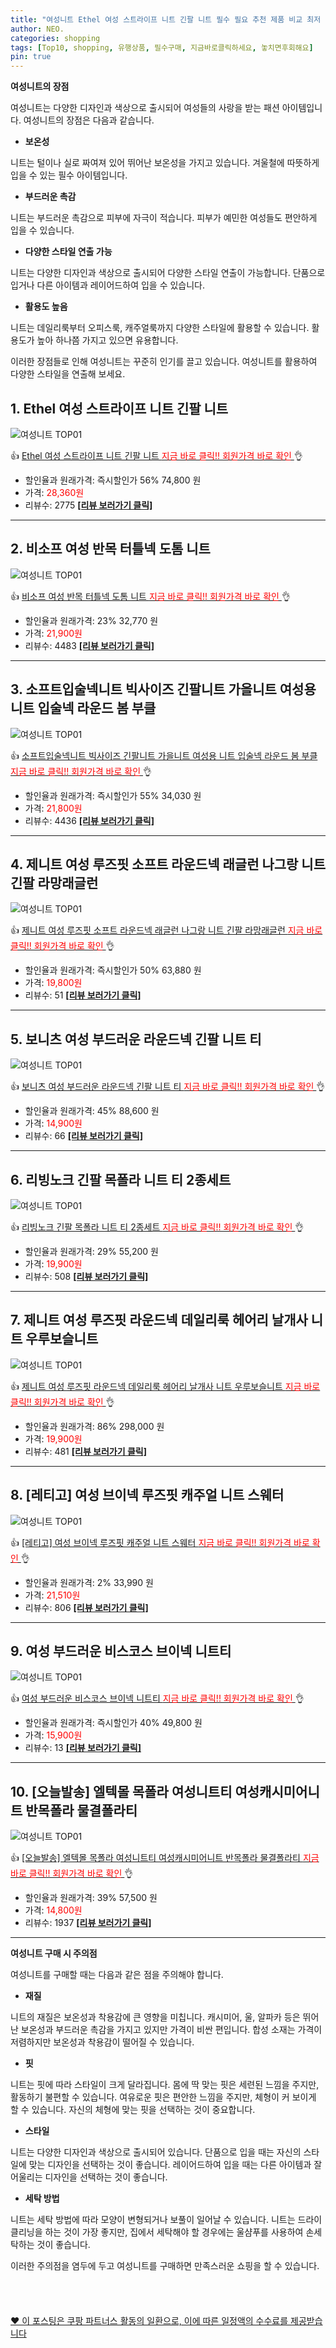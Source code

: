 ```yaml
---
title: "여성니트 Ethel 여성 스트라이프 니트 긴팔 니트 필수 필요 추천 제품 비교 최저 가격 비교 장점 구매 후기 구매평"
author: NEO.
categories: shopping
tags: [Top10, shopping, 유행상품, 필수구매, 지금바로클릭하세요, 놓치면후회해요]
pin: true
---
```

**여성니트의 장점**

여성니트는 다양한 디자인과 색상으로 출시되어 여성들의 사랑을 받는 패션 아이템입니다. 여성니트의 장점은 다음과 같습니다.

* **보온성**

니트는 털이나 실로 짜여져 있어 뛰어난 보온성을 가지고 있습니다. 겨울철에 따뜻하게 입을 수 있는 필수 아이템입니다.

* **부드러운 촉감**

니트는 부드러운 촉감으로 피부에 자극이 적습니다. 피부가 예민한 여성들도 편안하게 입을 수 있습니다.

* **다양한 스타일 연출 가능**

니트는 다양한 디자인과 색상으로 출시되어 다양한 스타일 연출이 가능합니다. 단품으로 입거나 다른 아이템과 레이어드하여 입을 수 있습니다.

* **활용도 높음**

니트는 데일리룩부터 오피스룩, 캐주얼룩까지 다양한 스타일에 활용할 수 있습니다. 활용도가 높아 하나쯤 가지고 있으면 유용합니다.

이러한 장점들로 인해 여성니트는 꾸준히 인기를 끌고 있습니다. 여성니트를 활용하여 다양한 스타일을 연출해 보세요.

   

## 1. Ethel 여성 스트라이프 니트 긴팔 니트

![여성니트 TOP01](https://thumbnail7.coupangcdn.com/thumbnails/remote/490x490ex/image/vendor_inventory/99ef/af5fec74413d5060ebcde227ab263d448eede1d741c13bfe6bda4d0755a7.jpg)


👍 [Ethel 여성 스트라이프 니트 긴팔 니트 <font color=red> 지금 바로 클릭!! 회원가격 바로 확인 </font> ](https://link.coupang.com/re/AFFSDP?lptag=AF3617701&subid=GithubCoopas&pageKey=7698120334&traceid=V0-153&itemId=20603640817&vendorItemId=87678349154) 👌 


- 할인율과 원래가격: 즉시할인가 56%  74,800   원
- 가격: <span style='color:red'>28,360원</span>
- 리뷰수: 2775  [**[리뷰 보러가기 클릭]**](https://link.coupang.com/re/AFFSDP?lptag=AF3617701&subid=GithubCoopas&pageKey=7698120334&traceid=V0-153&itemId=20603640817&vendorItemId=87678349154)

---


   

## 2. 비소프 여성 반목 터틀넥 도톰 니트

![여성니트 TOP01](https://thumbnail10.coupangcdn.com/thumbnails/remote/490x490ex/image/vendor_inventory/4f4f/03dfa8d3b23f3b900db91ea12d37d41f2ddd50b9143392a1fc5489dafe6b.jpg)


👍 [비소프 여성 반목 터틀넥 도톰 니트 <font color=red> 지금 바로 클릭!! 회원가격 바로 확인 </font> ](https://link.coupang.com/re/AFFSDP?lptag=AF3617701&subid=GithubCoopas&pageKey=6890278784&traceid=V0-153&itemId=16539811877&vendorItemId=83726738268) 👌 


- 할인율과 원래가격: 23%  32,770   원
- 가격: <span style='color:red'>21,900원</span>
- 리뷰수: 4483  [**[리뷰 보러가기 클릭]**](https://link.coupang.com/re/AFFSDP?lptag=AF3617701&subid=GithubCoopas&pageKey=6890278784&traceid=V0-153&itemId=16539811877&vendorItemId=83726738268)

---


   

## 3. 소프트입술넥니트 빅사이즈 긴팔니트 가을니트 여성용 니트 입술넥 라운드 봄 부클

![여성니트 TOP01](https://thumbnail8.coupangcdn.com/thumbnails/remote/490x490ex/image/vendor_inventory/dff1/cee67a0035e3a375fb00262d6f15b5b738a1590a5c6ae2f4c0f3d69ed3ea.jpg)


👍 [소프트입술넥니트 빅사이즈 긴팔니트 가을니트 여성용 니트 입술넥 라운드 봄 부클 <font color=red> 지금 바로 클릭!! 회원가격 바로 확인 </font> ](https://link.coupang.com/re/AFFSDP?lptag=AF3617701&subid=GithubCoopas&pageKey=7573058210&traceid=V0-153&itemId=19975992115&vendorItemId=87074387656) 👌 


- 할인율과 원래가격: 즉시할인가 55%  34,030   원
- 가격: <span style='color:red'>21,800원</span>
- 리뷰수: 4436  [**[리뷰 보러가기 클릭]**](https://link.coupang.com/re/AFFSDP?lptag=AF3617701&subid=GithubCoopas&pageKey=7573058210&traceid=V0-153&itemId=19975992115&vendorItemId=87074387656)

---


   

## 4. 제니트 여성 루즈핏 소프트 라운드넥 래글런 나그랑 니트 긴팔 라망래글런

![여성니트 TOP01](https://thumbnail7.coupangcdn.com/thumbnails/remote/490x490ex/image/vendor_inventory/04dd/7f92055e355225bcda7265aa30f062d5c61e0387a2ad7dd061a85c9ff85c.jpg)


👍 [제니트 여성 루즈핏 소프트 라운드넥 래글런 나그랑 니트 긴팔 라망래글런 <font color=red> 지금 바로 클릭!! 회원가격 바로 확인 </font> ](https://link.coupang.com/re/AFFSDP?lptag=AF3617701&subid=GithubCoopas&pageKey=6740522169&traceid=V0-153&itemId=15734242347&vendorItemId=82901046019) 👌 


- 할인율과 원래가격: 즉시할인가 50%  63,880   원
- 가격: <span style='color:red'>19,800원</span>
- 리뷰수: 51  [**[리뷰 보러가기 클릭]**](https://link.coupang.com/re/AFFSDP?lptag=AF3617701&subid=GithubCoopas&pageKey=6740522169&traceid=V0-153&itemId=15734242347&vendorItemId=82901046019)

---


   

## 5. 보니츠 여성 부드러운 라운드넥 긴팔 니트 티

![여성니트 TOP01](https://thumbnail7.coupangcdn.com/thumbnails/remote/490x490ex/image/vendor_inventory/f51a/30ad695e9005cf8d1f656ccffbf0d4f12b685ed600425eb8fe4aa328231c.jpg)


👍 [보니츠 여성 부드러운 라운드넥 긴팔 니트 티 <font color=red> 지금 바로 클릭!! 회원가격 바로 확인 </font> ](https://link.coupang.com/re/AFFSDP?lptag=AF3617701&subid=GithubCoopas&pageKey=7520215313&traceid=V0-153&itemId=19722488751&vendorItemId=86826603291) 👌 


- 할인율과 원래가격: 45%  88,600   원
- 가격: <span style='color:red'>14,900원</span>
- 리뷰수: 66  [**[리뷰 보러가기 클릭]**](https://link.coupang.com/re/AFFSDP?lptag=AF3617701&subid=GithubCoopas&pageKey=7520215313&traceid=V0-153&itemId=19722488751&vendorItemId=86826603291)

---


   

## 6. 리빙노크 긴팔 목폴라 니트 티 2종세트

![여성니트 TOP01](https://thumbnail10.coupangcdn.com/thumbnails/remote/490x490ex/image/vendor_inventory/767f/fdbfa9cc2ea94129a663d4dbabf1e533800e53752651cf82e12db16e1b7e.jpg)


👍 [리빙노크 긴팔 목폴라 니트 티 2종세트 <font color=red> 지금 바로 클릭!! 회원가격 바로 확인 </font> ](https://link.coupang.com/re/AFFSDP?lptag=AF3617701&subid=GithubCoopas&pageKey=6802225242&traceid=V0-153&itemId=16060294286&vendorItemId=83287270547) 👌 


- 할인율과 원래가격: 29%  55,200   원
- 가격: <span style='color:red'>19,900원</span>
- 리뷰수: 508  [**[리뷰 보러가기 클릭]**](https://link.coupang.com/re/AFFSDP?lptag=AF3617701&subid=GithubCoopas&pageKey=6802225242&traceid=V0-153&itemId=16060294286&vendorItemId=83287270547)

---


   

## 7. 제니트 여성 루즈핏 라운드넥 데일리룩 헤어리 날개사 니트 우루보슬니트

![여성니트 TOP01](https://thumbnail7.coupangcdn.com/thumbnails/remote/490x490ex/image/vendor_inventory/c778/d27e691b1af4ba5ad0cb694fc6b580f41763c0a89dea13e605a5b828f404.jpg)


👍 [제니트 여성 루즈핏 라운드넥 데일리룩 헤어리 날개사 니트 우루보슬니트 <font color=red> 지금 바로 클릭!! 회원가격 바로 확인 </font> ](https://link.coupang.com/re/AFFSDP?lptag=AF3617701&subid=GithubCoopas&pageKey=6941717737&traceid=V0-153&itemId=16835997655&vendorItemId=87830387001) 👌 


- 할인율과 원래가격: 86%  298,000   원
- 가격: <span style='color:red'>19,900원</span>
- 리뷰수: 481  [**[리뷰 보러가기 클릭]**](https://link.coupang.com/re/AFFSDP?lptag=AF3617701&subid=GithubCoopas&pageKey=6941717737&traceid=V0-153&itemId=16835997655&vendorItemId=87830387001)

---


   

## 8. [레티고] 여성 브이넥 루즈핏 캐주얼 니트 스웨터

![여성니트 TOP01](https://thumbnail7.coupangcdn.com/thumbnails/remote/490x490ex/image/vendor_inventory/25cb/703132b2fabae72aae25c55e1d3c6882ad50e102f0a7cee6405dc37e293e.JPG)


👍 [[레티고] 여성 브이넥 루즈핏 캐주얼 니트 스웨터 <font color=red> 지금 바로 클릭!! 회원가격 바로 확인 </font> ](https://link.coupang.com/re/AFFSDP?lptag=AF3617701&subid=GithubCoopas&pageKey=7565960585&traceid=V0-153&itemId=19943228081&vendorItemId=87042419346) 👌 


- 할인율과 원래가격: 2%  33,990   원
- 가격: <span style='color:red'>21,510원</span>
- 리뷰수: 806  [**[리뷰 보러가기 클릭]**](https://link.coupang.com/re/AFFSDP?lptag=AF3617701&subid=GithubCoopas&pageKey=7565960585&traceid=V0-153&itemId=19943228081&vendorItemId=87042419346)

---


   

## 9. 여성 부드러운 비스코스 브이넥 니트티

![여성니트 TOP01](https://thumbnail9.coupangcdn.com/thumbnails/remote/490x490ex/image/vendor_inventory/966e/aac81064281250fff07baf36c41b72cb1a6d01408a089e12cfae5a881998.jpg)


👍 [여성 부드러운 비스코스 브이넥 니트티 <font color=red> 지금 바로 클릭!! 회원가격 바로 확인 </font> ](https://link.coupang.com/re/AFFSDP?lptag=AF3617701&subid=GithubCoopas&pageKey=6870879186&traceid=V0-153&itemId=16435866690&vendorItemId=83626622676) 👌 


- 할인율과 원래가격: 즉시할인가 40%  49,800   원
- 가격: <span style='color:red'>15,900원</span>
- 리뷰수: 13  [**[리뷰 보러가기 클릭]**](https://link.coupang.com/re/AFFSDP?lptag=AF3617701&subid=GithubCoopas&pageKey=6870879186&traceid=V0-153&itemId=16435866690&vendorItemId=83626622676)

---


   

## 10. [오늘발송] 엘텍몰 목폴라 여성니트티 여성캐시미어니트 반목폴라 물결폴라티

![여성니트 TOP01](https://thumbnail7.coupangcdn.com/thumbnails/remote/490x490ex/image/vendor_inventory/132b/40811f96a100c55a5904af7055f04643efccb8236ae46f0867b25fed1353.jpg)


👍 [[오늘발송] 엘텍몰 목폴라 여성니트티 여성캐시미어니트 반목폴라 물결폴라티 <font color=red> 지금 바로 클릭!! 회원가격 바로 확인 </font> ](https://link.coupang.com/re/AFFSDP?lptag=AF3617701&subid=GithubCoopas&pageKey=6856045443&traceid=V0-153&itemId=16350601525&vendorItemId=83542280901) 👌 


- 할인율과 원래가격: 39%  57,500   원
- 가격: <span style='color:red'>14,800원</span>
- 리뷰수: 1937  [**[리뷰 보러가기 클릭]**](https://link.coupang.com/re/AFFSDP?lptag=AF3617701&subid=GithubCoopas&pageKey=6856045443&traceid=V0-153&itemId=16350601525&vendorItemId=83542280901)

---
**여성니트 구매 시 주의점**

여성니트를 구매할 때는 다음과 같은 점을 주의해야 합니다.

* **재질**

니트의 재질은 보온성과 착용감에 큰 영향을 미칩니다. 캐시미어, 울, 알파카 등은 뛰어난 보온성과 부드러운 촉감을 가지고 있지만 가격이 비싼 편입니다. 합성 소재는 가격이 저렴하지만 보온성과 착용감이 떨어질 수 있습니다.

* **핏**

니트는 핏에 따라 스타일이 크게 달라집니다. 몸에 딱 맞는 핏은 세련된 느낌을 주지만, 활동하기 불편할 수 있습니다. 여유로운 핏은 편안한 느낌을 주지만, 체형이 커 보이게 할 수 있습니다. 자신의 체형에 맞는 핏을 선택하는 것이 중요합니다.

* **스타일**

니트는 다양한 디자인과 색상으로 출시되어 있습니다. 단품으로 입을 때는 자신의 스타일에 맞는 디자인을 선택하는 것이 좋습니다. 레이어드하여 입을 때는 다른 아이템과 잘 어울리는 디자인을 선택하는 것이 좋습니다.

* **세탁 방법**

니트는 세탁 방법에 따라 모양이 변형되거나 보풀이 일어날 수 있습니다. 니트는 드라이클리닝을 하는 것이 가장 좋지만, 집에서 세탁해야 할 경우에는 울샴푸를 사용하여 손세탁하는 것이 좋습니다.

이러한 주의점을 염두에 두고 여성니트를 구매하면 만족스러운 쇼핑을 할 수 있습니다.<br><br><br><br><br> [ ❤  이 포스팅은 쿠팡 파트너스 활동의 일환으로, 이에 따른 일정액의 수수료를 제공받습니다](https://link.coupang.com/a/bcEFyh)